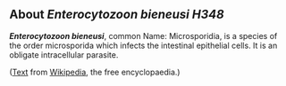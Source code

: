 About *Enterocytozoon bieneusi H348* 
------------------------------------



***Enterocytozoon bieneusi***, common Name: Microsporidia, is a species
of the order microsporida which infects the intestinal epithelial cells.
It is an obligate intracellular parasite.

([Text](http://en.wikipedia.org/wiki/Enterocytozoon_bieneusi) from
[Wikipedia](http://en.wikipedia.org/), the free encyclopaedia.)
